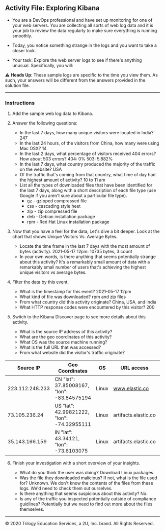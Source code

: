 ## Activity File: Exploring Kibana

* You are a DevOps professional and have set up monitoring for one of your web servers. You are collecting all sorts of web log data and it is your job to review the data regularly to make sure everything is running smoothly. 

* Today, you notice something strange in the logs and you want to take a closer look.

* Your task: Explore the web server logs to see if there's anything unusual. Specifically, you will:

:warning: **Heads Up**: These sample logs are specific to the time you view them. As such, your answers will be different from the answers provided in the solution file. 

---

### Instructions

1. Add the sample web log data to Kibana.

2. Answer the following questions:

    - In the last 7 days, how many unique visitors were located in India?
        247           
    - In the last 24 hours, of the visitors from China, how many were using Mac OSX?
        14
    - In the last 2 days, what percentage of visitors received 404 errors? How about 503 errors?
        404: 0%
        503: 5.882%
    - In the last 7 days, what country produced the majority of the traffic on the website?
        USA
    - Of the traffic that's coming from that country, what time of day had the highest amount of activity?
        10 to 11 am
    - List all the types of downloaded files that have been identified for the last 7 days, along with a short description of each file type (use Google if you aren't sure about a particular file type).
        * gz - gzipped compressed file
        * css - cascading style heet
        * zip - zip compressed file
        * deb - Debian installation package
        * rpm - Red Hat Linux installation package
        
3. Now that you have a feel for the data, Let's dive a bit deeper. Look at the chart that shows Unique Visitors Vs. Average Bytes.
     - Locate the time frame in the last 7 days with the most amount of bytes (activity).
        2021-05-17 12pm: 10735 bytes, 3 count
     - In your own words, is there anything that seems potentially strange about this activity?
        It's a remarkably small amount of data with a remarkably small number of users that's achieving the highest unique visitors vs average bytes.
        
4. Filter the data by this event.
     - What is the timestamp for this event?
     2021-05-17 12pm
     - What kind of file was downloaded?
     rpm and zip files
     - From what country did this activity originate?
     China, USA, and India
     - What HTTP response codes were encountered by this visitor?
        200
        
5. Switch to the Kibana Discover page to see more details about this activity.
     - What is the source IP address of this activity?
     - What are the geo coordinates of this activity?
     - What OS was the source machine running?
     - What is the full URL that was accessed?
     - From what website did the visitor's traffic originate?

| Source IP       | Geo Coordinates                            | OS    | URL access           | Origin Website                              |
|-----------------|--------------------------------------------|-------|----------------------|---------------------------------------------|
| 223.112.248.233 | CN "lat": 37.85008167, "lon": -83.84575194 | Linux | www.elastic.co       | http://nytimes.com/warning/georgi-beregovoi |
| 73.105.236.24   | US "lat": 42.99821222, "lon": -74.32955111 | Linux | artifacts.elastic.co | http://twitter.com/success/maksim-surayev   |
| 35.143.166.159  | IN  "lat": 43.34121,   "lon": -73.6103075  | Linux | artifacts.elastic.co | http://facebook.com/success/jay-c-buckey    |
	
6. Finish your investigation with a short overview of your insights. 

     - What do you think the user was doing?
	Download Linux packages.
     - Was the file they downloaded malicious? If not, what is the file used for?
     	Unknown. We don't know the contents of the files from these logs. We'd need to check them out ourselves.
     - Is there anything that seems suspicious about this activity?
     	No.
     - Is any of the traffic you inspected potentially outside of compliance guidlines?
     	Potentially but we need to find out more about the files themselves.

---
© 2020 Trilogy Education Services, a 2U, Inc. brand. All Rights Reserved.  
